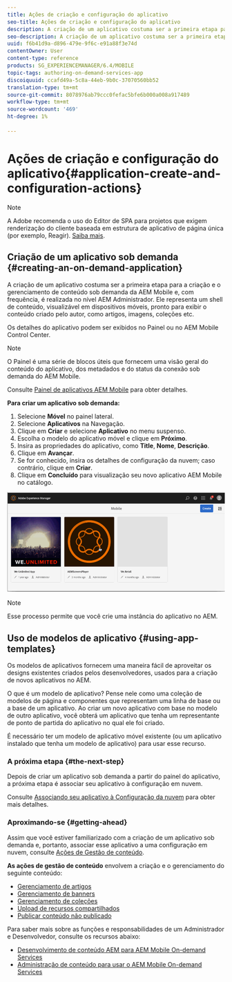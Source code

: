 ```yaml
---
title: Ações de criação e configuração do aplicativo
seo-title: Ações de criação e configuração do aplicativo
description: A criação de um aplicativo costuma ser a primeira etapa para a criação e o gerenciamento de conteúdo AEM Mobile On-Demand. Siga esta página para saber mais.
seo-description: A criação de um aplicativo costuma ser a primeira etapa para a criação e o gerenciamento de conteúdo AEM Mobile On-Demand. Siga esta página para saber mais.
uuid: f6b41d9a-d896-479e-9f6c-e91a88f3e74d
contentOwner: User
content-type: reference
products: SG_EXPERIENCEMANAGER/6.4/MOBILE
topic-tags: authoring-on-demand-services-app
discoiquuid: ccafd49a-5c8a-44eb-9b0c-37070560bb52
translation-type: tm+mt
source-git-commit: 8078976ab79ccc0fefac5bfe6b000a008a917489
workflow-type: tm+mt
source-wordcount: '469'
ht-degree: 1%

---
```



# Ações de criação e configuração do aplicativo{#application-create-and-configuration-actions}

>[!NOTE]
>
>A Adobe recomenda o uso do Editor de SPA para projetos que exigem renderização do cliente baseada em estrutura de aplicativo de página única (por exemplo, Reagir). [Saiba mais](/help/sites-developing/spa-overview.md).

## Criação de um aplicativo sob demanda {#creating-an-on-demand-application}

A criação de um aplicativo costuma ser a primeira etapa para a criação e o gerenciamento de conteúdo sob demanda da AEM Mobile e, com frequência, é realizada no nível AEM Administrador. Ele representa um shell de conteúdo, visualizável em dispositivos móveis, pronto para exibir o conteúdo criado pelo autor, como artigos, imagens, coleções etc.

Os detalhes do aplicativo podem ser exibidos no Painel ou no AEM Mobile Control Center.

>[!NOTE]
>
>O Painel é uma série de blocos úteis que fornecem uma visão geral do conteúdo do aplicativo, dos metadados e do status da conexão sob demanda do AEM Mobile.
>
>Consulte [Painel de aplicativos AEM Mobile](/help/mobile/mobile-apps-ondemand-application-dashboard.md) para obter detalhes.

**Para criar um aplicativo sob demanda:**

1. Selecione **Móvel** no painel lateral.
1. Selecione **Aplicativos** na Navegação.
1. Clique em **Criar** e selecione **Aplicativo** no menu suspenso.
1. Escolha o modelo do aplicativo móvel e clique em **Próximo**.
1. Insira as propriedades do aplicativo, como **Title**, **Nome**, **Descrição**.
1. Clique em **Avançar**.
1. Se for conhecido, insira os detalhes de configuração da nuvem; caso contrário, clique em **Criar**.
1. Clique em **Concluído** para visualização seu novo aplicativo AEM Mobile no catálogo.

![chlimage_1](assets/chlimage_1.gif)

>[!NOTE]
>
>Esse processo permite que você crie uma instância do aplicativo no AEM.

## Uso de modelos de aplicativo {#using-app-templates}

Os modelos de aplicativos fornecem uma maneira fácil de aproveitar os designs existentes criados pelos desenvolvedores, usados para a criação de novos aplicativos no AEM.

O que é um modelo de aplicativo? Pense nele como uma coleção de modelos de página e componentes que representam uma linha de base ou a base de um aplicativo.
Ao criar um novo aplicativo com base no modelo de outro aplicativo, você obterá um aplicativo que tenha um representante de ponto de partida do aplicativo no qual ele foi criado.

É necessário ter um modelo de aplicativo móvel existente (ou um aplicativo instalado que tenha um modelo de aplicativo) para usar esse recurso.

### A próxima etapa {#the-next-step}

Depois de criar um aplicativo sob demanda a partir do painel do aplicativo, a próxima etapa é associar seu aplicativo à configuração em nuvem.

Consulte [Associando seu aplicativo à Configuração da nuvem](/help/mobile/mobile-on-demand-associating-an-on-demand-app-to-cloud-configuration.md) para obter mais detalhes.

### Aproximando-se {#getting-ahead}

Assim que você estiver familiarizado com a criação de um aplicativo sob demanda e, portanto, associar esse aplicativo a uma configuração em nuvem, consulte [Ações de Gestão de conteúdo](/help/mobile/mobile-apps-ondemand-manage-content-ondemand.md).

**As ações de gestão de conteúdo** envolvem a criação e o gerenciamento do seguinte conteúdo:

* [Gerenciamento de artigos](/help/mobile/mobile-on-demand-managing-articles.md)
* [Gerenciamento de banners](/help/mobile/mobile-on-demand-managing-banners.md)
* [Gerenciamento de coleções](/help/mobile/mobile-on-demand-managing-collections.md)
* [Upload de recursos compartilhados](/help/mobile/mobile-on-demand-shared-resources.md)
* [Publicar conteúdo não publicado](/help/mobile/mobile-on-demand-publishing-unpublishing.md)

Para saber mais sobre as funções e responsabilidades de um Administrador e Desenvolvedor, consulte os recursos abaixo:

* [Desenvolvimento de conteúdo AEM para AEM Mobile On-demand Services](/help/mobile/aem-mobile-on-demand.md)
* [Administração de conteúdo para usar o AEM Mobile On-demand Services](/help/mobile/aem-mobile.md)
